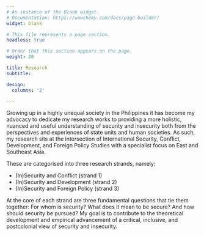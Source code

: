 ```yaml
---
# An instance of the Blank widget.
# Documentation: https://wowchemy.com/docs/page-builder/
widget: blank

# This file represents a page section.
headless: true

# Order that this section appears on the page.
weight: 20

title: Research
subtitle:

design:
  columns: '2'

---
```


Growing up in a highly unequal society in the Philippines it has become my advocacy to dedicate my research works to providing a more holistic, nuanced and useful understanding of security and insecurity both from the perspectives and experiences of state units and human societies. As such, my research sits at the intersection of International Security, Conflict, Development, and Foreign Policy Studies with a specialist focus on East and Southeast Asia.

These are categorised into three research strands, namely:

 * (In)Security and Conflict (strand 1)
 * (In)Security and Development (strand 2)
 * (In)Security and Foreign Policy (strand 3)
 
At the core of each strand are three fundamental questions that tie them together: For whom is security? What does it mean to be secure? And how should security be pursued? My goal is to contribute to the theoretical development and empirical advancement of a critical, inclusive, and postcolonial view of security and insecurity.
